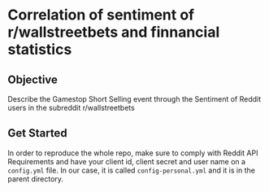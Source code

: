 # Correlation of sentiment of r/wallstreetbets and finnancial statistics

## Objective
Describe the Gamestop Short Selling event through the Sentiment of Reddit users in the subreddit r/wallstreetbets


## Get Started
In order to reproduce the whole repo, make sure to comply with Reddit API Requirements and have your client id, client secret and user name on a `config.yml` file. In our case, it is called `config-personal.yml` and it is in the parent directory.


